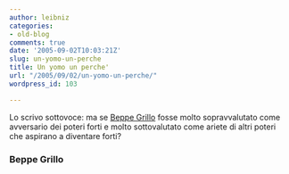 ```yaml
---
author: leibniz
categories:
- old-blog
comments: true
date: '2005-09-02T10:03:21Z'
slug: un-yomo-un-perche
title: Un yomo un perche'
url: "/2005/09/02/un-yomo-un-perche/"
wordpress_id: 103

---
```

Lo scrivo sottovoce: ma se [Beppe Grillo](https://www.beppegrillo.it/)
fosse molto sopravvalutato come avversario dei poteri forti e molto
sottovalutato come ariete di altri poteri che aspirano a diventare
forti?  



### Beppe Grillo
